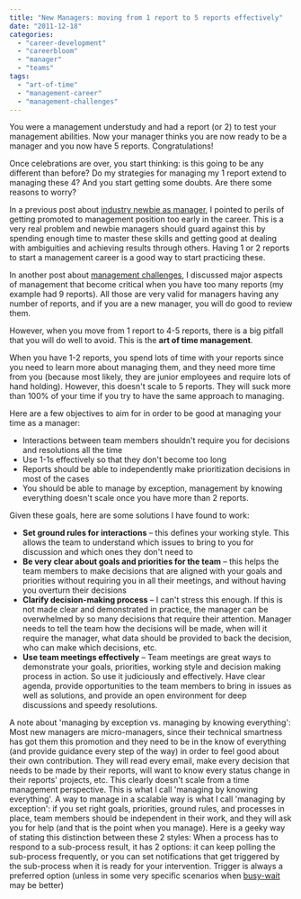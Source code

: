 ```yaml
---
title: "New Managers: moving from 1 report to 5 reports effectively"
date: "2011-12-18"
categories: 
  - "career-development"
  - "careerbloom"
  - "manager"
  - "teams"
tags: 
  - "art-of-time"
  - "management-career"
  - "management-challenges"
---
```


You were a management understudy and had a report (or 2) to test your management abilities. Now your manager thinks you are now ready to be a manager and you now have 5 reports. Congratulations!

Once celebrations are over, you start thinking: is this going to be any different than before? Do my strategies for managing my 1 report extend to managing these 4? And you start getting some doubts. Are there some reasons to worry?

In a previous post about [industry newbie as manager](http://careermanagement.wordpress.com/2008/03/05/industry-newbie-as-a-manager-disaster-in-making/), I pointed to perils of getting promoted to management position too early in the career. This is a very real problem and newbie managers should guard against this by spending enough time to master these skills and getting good at dealing with ambiguities and achieving results through others. Having 1 or 2 reports to start a management career is a good way to start practicing these.

In another post about [management challenges](http://careermanagement.wordpress.com/2009/05/15/management-challenges/), I discussed major aspects of management that become critical when you have too many reports (my example had 9 reports). All those are very valid for managers having any number of reports, and if you are a new manager, you will do good to review them.

However, when you move from 1 report to 4-5 reports, there is a big pitfall that you will do well to avoid. This is the **art of time management**.

When you have 1-2 reports, you spend lots of time with your reports since you need to learn more about managing them, and they need more time from you (because most likely, they are junior employees and require lots of hand holding). However, this doesn't scale to 5 reports. They will suck more than 100% of your time if you try to have the same approach to managing.

Here are a few objectives to aim for in order to be good at managing your time as a manager:

- Interactions between team members shouldn't require you for decisions and resolutions all the time
- Use 1-1s effectively so that they don't become too long
- Reports should be able to independently make prioritization decisions in most of the cases
- You should be able to manage by exception, management by knowing everything doesn't scale once you have more than 2 reports.

Given these goals, here are some solutions I have found to work:

- **Set ground rules for interactions** – this defines your working style. This allows the team to understand which issues to bring to you for discussion and which ones they don't need to
- **Be very clear about goals and priorities for the team** – this helps the team members to make decisions that are aligned with your goals and priorities without requiring you in all their meetings, and without having you overturn their decisions
- **Clarify decision-making process** – I can't stress this enough. If this is not made clear and demonstrated in practice, the manager can be overwhelmed by so many decisions that require their attention. Manager needs to tell the team how the decisions will be made, when will it require the manager, what data should be provided to back the decision, who can make which decisions, etc.
- **Use team meetings effectively** – Team meetings are great ways to demonstrate your goals, priorities, working style and decision making process in action. So use it judiciously and effectively. Have clear agenda, provide opportunities to the team members to bring in issues as well as solutions, and provide an open environment for deep discussions and speedy resolutions.

A note about 'managing by exception vs. managing by knowing everything': Most new managers are micro-managers, since their technical smartness has got them this promotion and they need to be in the know of everything (and provide guidance every step of the way) in order to feel good about their own contribution. They will read every email, make every decision that needs to be made by their reports, will want to know every status change in their reports' projects, etc. This clearly doesn't scale from a time management perspective. This is what I call 'managing by knowing everything'. A way to manage in a scalable way is what I call 'managing by exception': if you set right goals, priorities, ground rules, and processes in place, team members should be independent in their work, and they will ask you for help (and that is the point when you manage). Here is a geeky way of stating this distinction between these 2 styles: When a process has to respond to a sub-process result, it has 2 options: it can keep polling the sub-process frequently, or you can set notifications that get triggered by the sub-process when it is ready for your intervention. Trigger is always a preferred option (unless in some very specific scenarios when [busy-wait](http://en.wikipedia.org/wiki/Busy_waiting) may be better)
